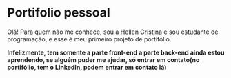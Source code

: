 # Portifolio pessoal

Olá! Para quem não me conhece, sou a Hellen Cristina e sou estudante de programação, e esse é meu primeiro projeto de portifólio.

__Infelizmente, tem somente a parte front-end a parte back-end ainda estou aprendendo, se alguém puder me ajudar, só entrar em contato(no portifólio, tem o Linkedln, podem entrar em contato lá)__
